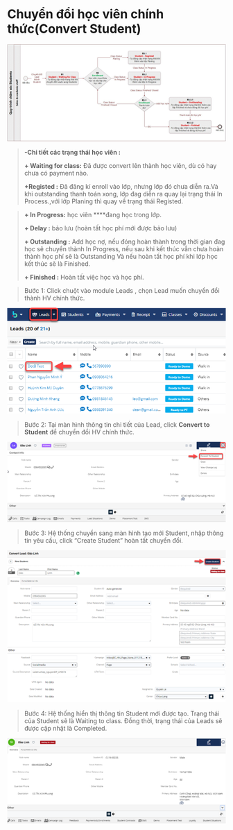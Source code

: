 # Chuyển đổi học viên chính thức\(Convert Student\)

![](../.gitbook/assets/dotb_edu.jpg)

> **-Chi tiết  các trạng thái học viên :**
>
> **+ Waiting for class:** Đã được convert lên thành học viên, dù có hay chưa có payment nào.
>
> **+Registed :** Đã đăng kí enroll vào lớp, nhưng lớp đó chưa diễn ra.Và khi outstanding thanh toán xong, lớp đag diễn ra quay lại trạng thái In Process.,với lớp Planing thì quay về trạng thái Registed.

> **+ In Progress:** học viên ****đang học trong lớp.
>
> **+ Delay :**  bảo lưu \(hoàn tất học phí mới được bảo lưu\)
>
> **+ Outstanding :** Add học nợ, nếu đóng hoàn thành trong thời gian đag học sẽ chuyển thành In Progress, nếu sau khi kết thúc vẫn chưa hoàn thành học phí sẽ là Outstanding Và nếu hoàn tất học phí khi lớp học kết thúc sẽ là Finished.
>
> **+ Finished :** Hoàn tất việc học và học phí.

> Bước 1: Click chuột vào module Leads , chọn Lead muốn chuyển đổi thành HV chính thức.

![](../.gitbook/assets/convet1.png)

> Bước 2: 
Tại màn hình thông tin chi tiết của Lead, click **Convert to Student** để chuyển đổi HV chính thức.

![](../.gitbook/assets/convert2.png)

> Bước 3: Hệ thống chuyển sang màn hình tạo mới Student, nhập thông tin yêu cầu, click “Create Student” hoàn tất chuyển đổi.

![](../.gitbook/assets/convert3.png)

> Bước 4: Hệ thống hiển thị thông tin Student mới được tạo. Trạng thái của Student sẽ là Waiting to class. Đồng thời, trạng thái của Leads sẽ được cập nhật là Completed.

![](../.gitbook/assets/convert4.png)



